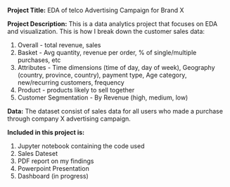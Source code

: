 **Project Title:** EDA of telco Advertising Campaign for Brand X

**Project Description:** This is a data analytics project that focuses on EDA and visualization. This is how I break down the customer sales data:
1. Overall - total revenue, sales
2. Basket - Avg quantity, revenue per order, % of single/multiple purchases, etc
3. Attributes - Time dimensions (time of day, day of week), Geography (country, province, country), payment type, Age category, new/recurring customers, frequency
4. Product - products likely to sell together
5. Customer Segmentation - By Revenue (high, medium, low)

**Data:** The dataset consist of sales data for all users who made a purchase through company X advertising campaign. 

**Included in this project is:**
1. Jupyter notebook containing the code used
2. Sales Dateset
3. PDF report on my findings
4. Powerpoint Presentation
5. Dashboard (in progress)
